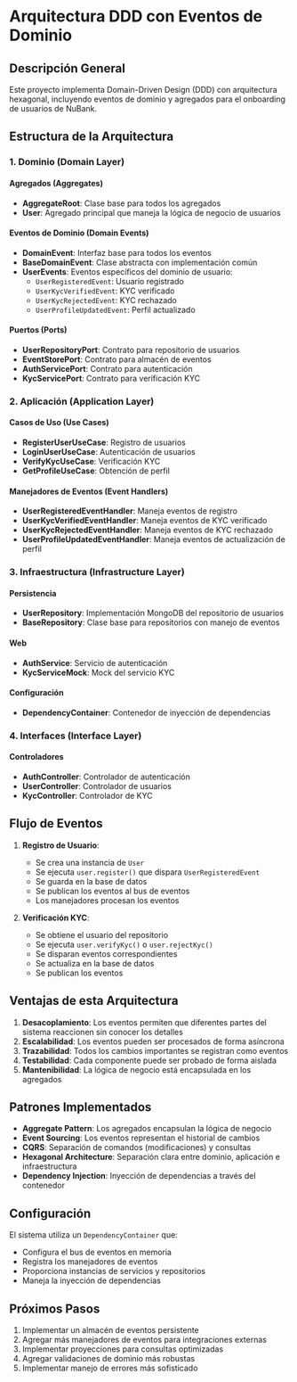 # Arquitectura DDD con Eventos de Dominio

## Descripción General

Este proyecto implementa Domain-Driven Design (DDD) con arquitectura hexagonal, incluyendo eventos de dominio y agregados para el onboarding de usuarios de NuBank.

## Estructura de la Arquitectura

### 1. Dominio (Domain Layer)

#### Agregados (Aggregates)
- **AggregateRoot**: Clase base para todos los agregados
- **User**: Agregado principal que maneja la lógica de negocio de usuarios

#### Eventos de Dominio (Domain Events)
- **DomainEvent**: Interfaz base para todos los eventos
- **BaseDomainEvent**: Clase abstracta con implementación común
- **UserEvents**: Eventos específicos del dominio de usuario:
  - `UserRegisteredEvent`: Usuario registrado
  - `UserKycVerifiedEvent`: KYC verificado
  - `UserKycRejectedEvent`: KYC rechazado
  - `UserProfileUpdatedEvent`: Perfil actualizado

#### Puertos (Ports)
- **UserRepositoryPort**: Contrato para repositorio de usuarios
- **EventStorePort**: Contrato para almacén de eventos
- **AuthServicePort**: Contrato para autenticación
- **KycServicePort**: Contrato para verificación KYC

### 2. Aplicación (Application Layer)

#### Casos de Uso (Use Cases)
- **RegisterUserUseCase**: Registro de usuarios
- **LoginUserUseCase**: Autenticación de usuarios
- **VerifyKycUseCase**: Verificación KYC
- **GetProfileUseCase**: Obtención de perfil

#### Manejadores de Eventos (Event Handlers)
- **UserRegisteredEventHandler**: Maneja eventos de registro
- **UserKycVerifiedEventHandler**: Maneja eventos de KYC verificado
- **UserKycRejectedEventHandler**: Maneja eventos de KYC rechazado
- **UserProfileUpdatedEventHandler**: Maneja eventos de actualización de perfil

### 3. Infraestructura (Infrastructure Layer)

#### Persistencia
- **UserRepository**: Implementación MongoDB del repositorio de usuarios
- **BaseRepository**: Clase base para repositorios con manejo de eventos

#### Web
- **AuthService**: Servicio de autenticación
- **KycServiceMock**: Mock del servicio KYC

#### Configuración
- **DependencyContainer**: Contenedor de inyección de dependencias

### 4. Interfaces (Interface Layer)

#### Controladores
- **AuthController**: Controlador de autenticación
- **UserController**: Controlador de usuarios
- **KycController**: Controlador de KYC

## Flujo de Eventos

1. **Registro de Usuario**:
   - Se crea una instancia de `User`
   - Se ejecuta `user.register()` que dispara `UserRegisteredEvent`
   - Se guarda en la base de datos
   - Se publican los eventos al bus de eventos
   - Los manejadores procesan los eventos

2. **Verificación KYC**:
   - Se obtiene el usuario del repositorio
   - Se ejecuta `user.verifyKyc()` o `user.rejectKyc()`
   - Se disparan eventos correspondientes
   - Se actualiza en la base de datos
   - Se publican los eventos

## Ventajas de esta Arquitectura

1. **Desacoplamiento**: Los eventos permiten que diferentes partes del sistema reaccionen sin conocer los detalles
2. **Escalabilidad**: Los eventos pueden ser procesados de forma asíncrona
3. **Trazabilidad**: Todos los cambios importantes se registran como eventos
4. **Testabilidad**: Cada componente puede ser probado de forma aislada
5. **Mantenibilidad**: La lógica de negocio está encapsulada en los agregados

## Patrones Implementados

- **Aggregate Pattern**: Los agregados encapsulan la lógica de negocio
- **Event Sourcing**: Los eventos representan el historial de cambios
- **CQRS**: Separación de comandos (modificaciones) y consultas
- **Hexagonal Architecture**: Separación clara entre dominio, aplicación e infraestructura
- **Dependency Injection**: Inyección de dependencias a través del contenedor

## Configuración

El sistema utiliza un `DependencyContainer` que:
- Configura el bus de eventos en memoria
- Registra los manejadores de eventos
- Proporciona instancias de servicios y repositorios
- Maneja la inyección de dependencias

## Próximos Pasos

1. Implementar un almacén de eventos persistente
2. Agregar más manejadores de eventos para integraciones externas
3. Implementar proyecciones para consultas optimizadas
4. Agregar validaciones de dominio más robustas
5. Implementar manejo de errores más sofisticado 